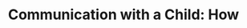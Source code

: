 ---
title: "Communication with a Child: How"
authors:
- Julia Gippenreiter
years: 1994
goodreads: 50241636
language: Russian
rating: 4
tags:
- Philosophy
- Parenting
---